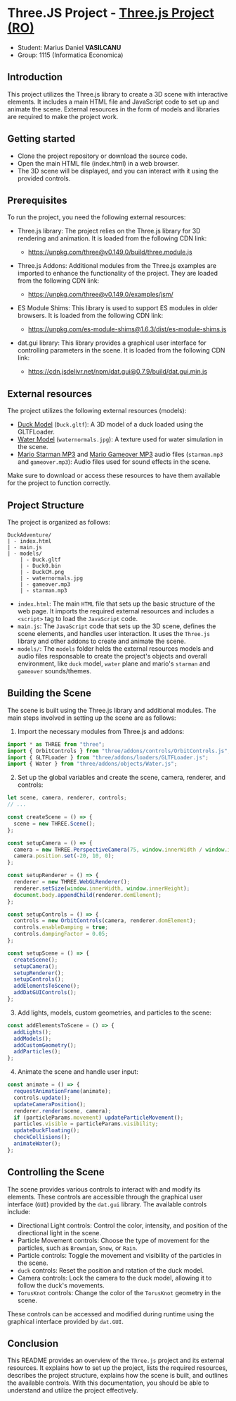 
# Three.JS Project - [Three.js Project (RO)](https://raw.githubusercontent.com/vasilcanumarius22/Proiect_Grafica_Computerizata/main/README.md)
- Student: Marius Daniel **VASILCANU**
- Group: 1115 (Informatica Economica)


## Introduction
This project utilizes the Three.js library to create a 3D scene with interactive elements. It includes a main HTML file and JavaScript code to set up and animate the scene. External resources in the form of models and libraries are required to make the project work.

## Getting started
- Clone the project repository or download the source code.
- Open the main HTML file (index.html) in a web browser.
- The 3D scene will be displayed, and you can interact with it using the provided controls.

## Prerequisites
To run the project, you need the following external resources:

- Three.js library: The project relies on the Three.js library for 3D rendering and animation. It is loaded from the following CDN link:
  - https://unpkg.com/three@v0.149.0/build/three.module.js

- Three.js Addons: Additional modules from the Three.js examples are imported to enhance the functionality of the project. They are loaded from the following CDN link:
  - https://unpkg.com/three@v0.149.0/examples/jsm/


- ES Module Shims: This library is used to support ES modules in older browsers. It is loaded from the following CDN link:
  - https://unpkg.com/es-module-shims@1.6.3/dist/es-module-shims.js

- dat.gui library: This library provides a graphical user interface for controlling parameters in the scene. It is loaded from the following CDN link:
  - https://cdn.jsdelivr.net/npm/dat.gui@0.7.9/build/dat.gui.min.js

## External resources
The project utilizes the following external resources (models):

- [Duck Model](https://github.com/KhronosGroup/glTF-Sample-Models/tree/master/2.0/Duck/glTF) (`Duck.gltf`): A 3D model of a duck loaded using the GLTFLoader.
- [Water Model](https://threejs.org/examples/?q=water#webgl_shaders_ocean)  (`waternormals.jpg`): A texture used for water simulation in the scene.
- [Mario Starman MP3](https://downloads.khinsider.com/game-soundtracks/album/super-mario-bros.-1-3-anthology/1%252005%2520Starman.mp3) and [Mario Gameover MP3](https://downloads.khinsider.com/game-soundtracks/album/super-mario-bros.-1-3-anthology/1%252009%2520Game%2520Over.mp3) audio files (`starman.mp3` and `gameover.mp3`): Audio files used for sound effects in the scene.

Make sure to download or access these resources to have them available for the project to function correctly.

## Project Structure

The project is organized as follows:

```
DuckAdventure/
| - index.html
| - main.js
| - models/
    | - Duck.gltf
    | - Duck0.bin
    | - DuckCM.png
    | - waternormals.jpg
    | - gameover.mp3
    | - starman.mp3
```

- `index.html`: The main `HTML` file that sets up the basic structure of the web page. It imports the required external resources and includes a `<script>` tag to load the `JavaScript` code.
- `main.js`: The `JavaScript` code that sets up the 3D scene, defines the scene elements, and handles user interaction. It uses the `Three.js` library and other addons to create and animate the scene.
- `models/`: The `models` folder helds the external resources models and audio files responsable to create the project's objects and overall environment, like `duck` model, `water` plane and mario's `starman` and `gameover` sounds/themes.

## Building the Scene

The scene is built using the Three.js library and additional modules. The main steps involved in setting up the scene are as follows:

1. Import the necessary modules from Three.js and addons:
```javascript
import * as THREE from "three";
import { OrbitControls } from "three/addons/controls/OrbitControls.js";
import { GLTFLoader } from "three/addons/loaders/GLTFLoader.js";
import { Water } from "three/addons/objects/Water.js";
```

2. Set up the global variables and create the scene, camera, renderer, and controls:
```javascript
let scene, camera, renderer, controls;
// ...

const createScene = () => {
  scene = new THREE.Scene();
};

const setupCamera = () => {
  camera = new THREE.PerspectiveCamera(75, window.innerWidth / window.innerHeight, 0.1, 1000);
  camera.position.set(-20, 10, 0);
};

const setupRenderer = () => {
  renderer = new THREE.WebGLRenderer();
  renderer.setSize(window.innerWidth, window.innerHeight);
  document.body.appendChild(renderer.domElement);
};

const setupControls = () => {
  controls = new OrbitControls(camera, renderer.domElement);
  controls.enableDamping = true;
  controls.dampingFactor = 0.05;
};

const setupScene = () => {
  createScene();
  setupCamera();
  setupRenderer();
  setupControls();
  addElementsToScene();
  addDatGUIControls();
};
```

3. Add lights, models, custom geometries, and particles to the scene:
```javascript
const addElementsToScene = () => {
  addLights();
  addModels();
  addCustomGeometry();
  addParticles();
};
```

4. Animate the scene and handle user input:
```javascript
const animate = () => {
  requestAnimationFrame(animate);
  controls.update();
  updateCameraPosition();
  renderer.render(scene, camera);
  if (particleParams.movement) updateParticleMovement();
  particles.visible = particleParams.visibility;
  updateDuckFloating();
  checkCollisions();
  animateWater();
};
```

## Controlling the Scene
The scene provides various controls to interact with and modify its elements. These controls are accessible through the graphical user interface (`GUI`) provided by the `dat.gui` library. The available controls include:

- Directional Light controls: Control the color, intensity, and position of the directional light in the scene.
- Particle Movement controls: Choose the type of movement for the particles, such as `Brownian`, `Snow`, or `Rain`.
- Particle controls: Toggle the movement and visibility of the particles in the scene.
- `duck` controls: Reset the position and rotation of the duck model.
- Camera controls: Lock the camera to the duck model, allowing it to follow the duck's movements.
- `TorusKnot` controls: Change the color of the `TorusKnot` geometry in the scene.

These controls can be accessed and modified during runtime using the graphical interface provided by `dat.GUI`.

## Conclusion
This README provides an overview of the `Three.js` project and its external resources. It explains how to set up the project, lists the required resources, describes the project structure, explains how the scene is built, and outlines the available controls. With this documentation, you should be able to understand and utilize the project effectively.
